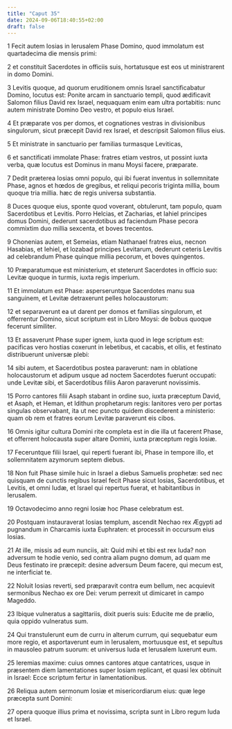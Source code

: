 ```yaml
---
title: "Caput 35"
date: 2024-09-06T18:40:55+02:00
draft: false
---
```




1 Fecit autem Iosias in Ierusalem Phase Domino, quod immolatum est quartadecima die mensis primi:

2 et constituit Sacerdotes in officiis suis, hortatusque est eos ut ministrarent in domo Domini.

3 Levitis quoque, ad quorum eruditionem omnis Israel sanctificabatur Domino, locutus est: Ponite arcam in sanctuario templi, quod ædificavit Salomon filius David rex Israel, nequaquam enim eam ultra portabitis: nunc autem ministrate Domino Deo vestro, et populo eius Israel.

4 Et præparate vos per domos, et cognationes vestras in divisionibus singulorum, sicut præcepit David rex Israel, et descripsit Salomon filius eius.

5 Et ministrate in sanctuario per familias turmasque Leviticas,

6 et sanctificati immolate Phase: fratres etiam vestros, ut possint iuxta verba, quæ locutus est Dominus in manu Moysi facere, præparate.

7 Dedit præterea Iosias omni populo, qui ibi fuerat inventus in sollemnitate Phase, agnos et hœdos de gregibus, et reliqui pecoris triginta millia, boum quoque tria millia. hæc de regis universa substantia.

8 Duces quoque eius, sponte quod voverant, obtulerunt, tam populo, quam Sacerdotibus et Levitis. Porro Helcias, et Zacharias, et Iahiel principes domus Domini, dederunt sacerdotibus ad faciendum Phase pecora commixtim duo millia sexcenta, et boves trecentos.

9 Chonenias autem, et Semeias, etiam Nathanael fratres eius, necnon Hasabias, et Iehiel, et Iozabad principes Levitarum, dederunt ceteris Levitis ad celebrandum Phase quinque millia pecorum, et boves quingentos.

10 Præparatumque est ministerium, et steterunt Sacerdotes in officio suo: Levitæ quoque in turmis, iuxta regis imperium.

11 Et immolatum est Phase: asperseruntque Sacerdotes manu sua sanguinem, et Levitæ detraxerunt pelles holocaustorum:

12 et separaverunt ea ut darent per domos et familias singulorum, et offerrentur Domino, sicut scriptum est in Libro Moysi: de bobus quoque fecerunt similiter.

13 Et assaverunt Phase super ignem, iuxta quod in lege scriptum est: pacificas vero hostias coxerunt in lebetibus, et cacabis, et ollis, et festinato distribuerunt universæ plebi:

14 sibi autem, et Sacerdotibus postea paraverunt: nam in oblatione holocaustorum et adipum usque ad noctem Sacerdotes fuerunt occupati: unde Levitæ sibi, et Sacerdotibus filiis Aaron paraverunt novissimis.

15 Porro cantores filii Asaph stabant in ordine suo, iuxta præceptum David, et Asaph, et Heman, et Idithun prophetarum regis: Ianitores vero per portas singulas observabant, ita ut nec puncto quidem discederent a ministerio: quam ob rem et fratres eorum Levitæ paraverunt eis cibos.

16 Omnis igitur cultura Domini rite completa est in die illa ut facerent Phase, et offerrent holocausta super altare Domini, iuxta præceptum regis Iosiæ.

17 Feceruntque filii Israel, qui reperti fuerant ibi, Phase in tempore illo, et sollemnitatem azymorum septem diebus.

18 Non fuit Phase simile huic in Israel a diebus Samuelis prophetæ: sed nec quisquam de cunctis regibus Israel fecit Phase sicut Iosias, Sacerdotibus, et Levitis, et omni Iudæ, et Israel qui repertus fuerat, et habitantibus in Ierusalem.

19 Octavodecimo anno regni Iosiæ hoc Phase celebratum est.

20 Postquam instauraverat Iosias templum, ascendit Nechao rex Ægypti ad pugnandum in Charcamis iuxta Euphraten: et processit in occursum eius Iosias.

21 At ille, missis ad eum nunciis, ait: Quid mihi et tibi est rex Iuda? non adversum te hodie venio, sed contra aliam pugno domum, ad quam me Deus festinato ire præcepit: desine adversum Deum facere, qui mecum est, ne interficiat te.

22 Noluit Iosias reverti, sed præparavit contra eum bellum, nec acquievit sermonibus Nechao ex ore Dei: verum perrexit ut dimicaret in campo Mageddo.

23 Ibique vulneratus a sagittariis, dixit pueris suis: Educite me de prælio, quia oppido vulneratus sum.

24 Qui transtulerunt eum de curru in alterum currum, qui sequebatur eum more regio, et asportaverunt eum in Ierusalem, mortuusque est, et sepultus in mausoleo patrum suorum: et universus Iuda et Ierusalem luxerunt eum.

25 Ieremias maxime: cuius omnes cantores atque cantatrices, usque in præsentem diem lamentationes super Iosiam replicant, et quasi lex obtinuit in Israel: Ecce scriptum fertur in lamentationibus.

26 Reliqua autem sermonum Iosiæ et misericordiarum eius: quæ lege præcepta sunt Domini:

27 opera quoque illius prima et novissima, scripta sunt in Libro regum Iuda et Israel.

